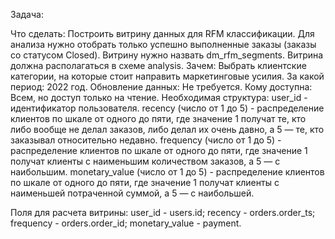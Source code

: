 Задача:

Что сделать: Построить витрину данных для RFM классификации. Для анализа нужно отобрать только успешно выполненные заказы (заказы со статусом Closed). Витрину нужно назвать dm_rfm_segments. Витрина должна располагаться в схеме analysis.
Зачем: Выбрать клиентские категории, на которые стоит направить маркетинговые усилия.
За какой период: 2022 год.
Обновление данных: Не требуется.
Кому доступна: Всем, но доступ только на чтение.
Необходимая структура:
user_id - идентификатор пользователя.
recency (число от 1 до 5) - распределение клиентов по шкале от одного до пяти, где значение 1 получат те, кто либо вообще не делал заказов, либо делал их очень давно, а 5 — те, кто заказывал относительно недавно.
frequency (число от 1 до 5) - распределение клиентов по шкале от одного до пяти, где значение 1 получат клиенты с наименьшим количеством заказов, а 5 — с наибольшим.
monetary_value (число от 1 до 5) - распределение клиентов по шкале от одного до пяти, где значение 1 получат клиенты с наименьшей потраченной суммой, а 5 — с наибольшей.

Поля для расчета витрины:
user_id - users.id;
recency - orders.order_ts;
frequency - orders.order_id;
monetary_value - payment.
